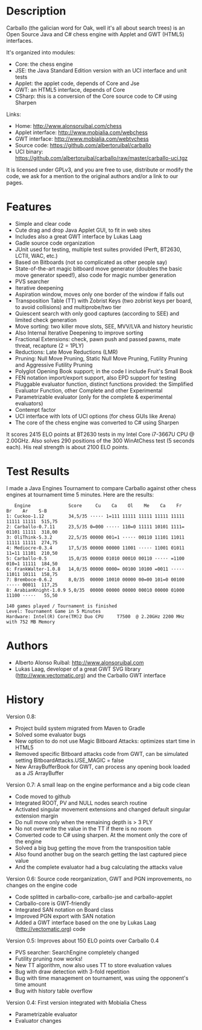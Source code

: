 Description
===========

Carballo (the galician word for Oak, well it's all about search trees) is an Open Source Java and C# chess engine with Applet and GWT (HTML5) interfaces.

It's organized into modules:

* Core: the chess engine
* JSE: the Java Standard Edition version with an UCI interface and unit tests
* Applet: the applet code, depends of Core and Jse
* GWT: an HTML5 interface, depends of Core
* CSharp: this is a conversion of the Core source code to C# using Sharpen

Links:

* Home: http://www.alonsoruibal.com/chess
* Applet interface: http://www.mobialia.com/webchess
* GWT interface: http://www.mobialia.com/webtvchess
* Source code: https://github.com/albertoruibal/carballo
* UCI binary: https://github.com/albertoruibal/carballo/raw/master/carballo-uci.tgz

It is licensed under GPLv3, and you are free to use, distribute or modify the code, we ask for a mention to the original authors and/or a link to our pages.

Features
========

* Simple and clear code
* Cute drag and drop Java Applet GUI, to fit in web sites
* Includes also a great GWT interface by Lukas Laag
* Gadle source code organization
* JUnit used for testing, multiple test suites provided (Perft, BT2630, LCTII, WAC, etc.)
* Based on Bitboards (not so complicated as other people say)
* State-of-the-art magic bitboard move generator (doubles the basic move generator speed!), also code for magic number generation
* PVS searcher
* Iterative deepening
* Aspiration window, moves only one border of the window if falls out
* Transposition Table (TT) with Zobrist Keys (two zobrist keys per board, to avoid collisions) and multiprobe/two tier
* Quiescent search with only good captures (according to SEE) and limited check generation
* Move sorting: two killer move slots, SEE, MVV/LVA and history heuristic
* Also Internal Iterative Deepening to improve sorting
* Fractional Extensions: check, pawn push and passed pawns, mate threat, recapture (2 = 1PLY)
* Reductions: Late Move Reductions (LMR)
* Pruning: Null Move Pruning, Static Null Move Pruning, Futility Pruning and Aggressive Futility Pruning
* Polyglot Opening Book support; in the code I include Fruit's Small Book
* FEN notation import/export support, also EPD support for testing
* Pluggable evaluator function, distinct functions provided: the Simplified Evaluator Function, other Complete and other Experimental
* Parametrizable evaluator (only for the complete &amp; experimental evaluators)
* Contempt factor
* UCI interface with lots of UCI options (for chess GUIs like Arena)
* The core of the chess engine was converted to C# using Sharpen

It scores 2415 ELO points at BT2630 tests in my Intel Core i7-3667U CPU @ 2.00GHz. Also solves 290 positions of the 300 WinAtChess test (5 seconds each). His real strength is about 2100 ELO points.

Test Results
============

I made a Java Engines Tournament to compare Carballo against other chess engines at tournament time 5 minutes. Here are the results:

       Engine              Score     Cu    Ca    Ol    Me    Ca    Fr    Br    Ar    S-B
    1: Cuckoo-1.12         34,5/35 ····· 1=111 11111 11111 11111 11111 11111 11111  515,75
    2: Carballo-0.7.11     23,5/35 0=000 ····· 110=0 11111 10101 1111= 01101 11111  318,00
    3: OliThink-5.3.2      22,5/35 00000 001=1 ····· 00110 11101 11011 11111 11111  274,75
    4: Mediocre-0.3.4      17,5/35 00000 00000 11001 ····· 11001 01011 11=11 11101  210,50
    5: Carballo-0.5        15,0/35 00000 01010 00010 00110 ····· =1100 010=1 11111  184,50
    6: FrankWalter-1.0.8   14,0/35 00000 0000= 00100 10100 =0011 ····· 11011 10111  158,75
    7: Bremboce-0.6.2      8,0/35  00000 10010 00000 00=00 101=0 00100 ····· 00011  117,25
    8: ArabianKnight-1.0.9 5,0/35  00000 00000 00000 00010 00000 01000 11100 ·····   55,50
    
    140 games played / Tournament is finished
    Level: Tournament Game in 5 Minutes
    Hardware: Intel(R) Core(TM)2 Duo CPU     T7500  @ 2.20GHz 2200 MHz with 752 MB Memory

Authors
=======

* Alberto Alonso Ruibal: http://www.alonsoruibal.com
* Lukas Laag, developer of a great GWT SVG library (http://www.vectomatic.org) and the Carballo GWT interface

History
=======

Version 0.8:

* Project build system migrated from Maven to Gradle
* Solved some evaluator bugs
* New option to do not use Magic Bitboard Attacks: optimizes start time in HTML5
* Removed specific Bitboard attacks code from GWT, can be simulated setting BitboardAttacks.USE_MAGIC = false
* New ArrayBufferBook for GWT, can process any opening book loaded as a JS ArrayBuffer

Version 0.7: A small leap on the engine performance and a big code clean

* Code moved to github
* Integrated ROOT, PV and NULL nodes search routine
* Activated singular movement extensions and changed default singular extension margin
* Do null move only when the remaining depth is > 3 PLY
* No not overwrite the value in the TT if there is no room
* Converted code to C# using sharpen. At the moment only the core of the engine
* Solved a big bug getting the move from the transposition table
* Also found another bug on the search getting the last captured piece value
* And the complete evaluator had a bug calculating the attacks value

Version 0.6: Source code reorganization, GWT and PGN improvements, no changes on the engine code

* Code splitted in carballo-core, carballo-jse and carballo-applet
* Carballo-core is GWT-friendly
* Integrated SAN notation on Board class
* Improved PGN export with SAN notation
* Added a GWT interface based on the one by Lukas Laag (http://vectomatic.org) code

Version 0.5: Improves about 150 ELO points over Carballo 0.4

* PVS searcher: SearchEngine completely changed
* Futility pruning now works!
* New TT algorithm, now also uses TT to store evaluation values
* Bug with draw detection with 3-fold repetition
* Bug with time management on tournament, was using the opponent's time amount
* Bug with history table overflow

Version 0.4: First version integrated with Mobialia Chess

* Parametrizable evaluator
* Evaluator changes